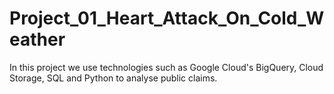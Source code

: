 # Project_01_Heart_Attack_On_Cold_Weather
In this project we use technologies such as Google Cloud's BigQuery, Cloud Storage, SQL and Python to analyse public claims.
